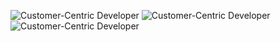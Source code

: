 ![Customer-Centric Developer](https://capsule-render.vercel.app/api?type=waving&color=0:4CAF50,100:FFC107&height=150&text=Customer-Centric%20Developer&fontSize=40&fontColor=ffffff&fontAlign=50)
![Customer-Centric Developer](https://capsule-render.vercel.app/api?type=rounded&color=gradient&text=Customer-Centric%20Developer&fontSize=40&fontColor=ffffff)
![Customer-Centric Developer](https://capsule-render.vercel.app/api?type=waving&color=0:00b4d8,100:48cae4&height=200&text=Customer-Centric%20Developer&fontSize=35&desc=Empathy%20and%20Technology%20for%20Better%20Customer%20Experience&descAlign=50&descAlignY=70&fontColor=ffffff)

